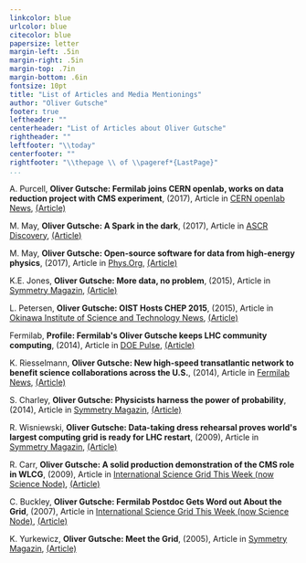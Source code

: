 ```yaml
---
linkcolor: blue
urlcolor: blue
citecolor: blue
papersize: letter
margin-left: .5in
margin-right: .5in
margin-top: .7in
margin-bottom: .6in
fontsize: 10pt
title: "List of Articles and Media Mentionings"
author: "Oliver Gutsche"
footer: true
leftheader: ""
centerheader: "List of Articles about Oliver Gutsche"
rightheader: ""
leftfooter: "\\today"
centerfooter: ""
rightfooter: "\\thepage \\ of \\pageref*{LastPage}"
...
```



<!--#ref-Gutsche:2017aac-->
A. Purcell, **Oliver Gutsche: Fermilab joins
CERN openlab, works on data reduction project with CMS experiment**,
(2017), Article in [CERN openlab News](http://openlab.cern/news),
[(Article)](http://openlab.cern/news/fermilab-joins-cern-openlab-works-?data-reduction?-project-cms-experiment-0)

<!--#ref-Gutsche:2017aaa-->
M. May, **Oliver Gutsche: A Spark in the
dark**, (2017), Article in [ASCR
Discovery](http://ascr-discovery.science.doe.gov),
[(Article)](http://ascr-discovery.science.doe.gov/2017/10/a-spark-in-the-dark/)

<!--#ref-Gutsche:2017aab-->
M. May, **Oliver Gutsche: Open-source software
for data from high-energy physics**, (2017), Article in
[Phys.Org](https://phys.org),
[(Article)](https://phys.org/news/2017-10-open-source-software-high-energy-physics.html)

<!--#ref-Gutsche:2015aab-->
K.E. Jones, **Oliver Gutsche: More data, no
problem**, (2015), Article in [Symmetry
Magazin](https://www.symmetrymagazine.org),
[(Article)](https://www.symmetrymagazine.org/article/july-2015/more-data-no-problem)

<!--#ref-Gutsche:2015aaa-->
L. Petersen, **Oliver Gutsche: OIST Hosts CHEP
2015**, (2015), Article in [Okinawa Institute of Science and Technology
News](https://www.oist.jp/news-center),
[(Article)](https://www.oist.jp/news-center/news/2015/4/20/oist-hosts-chep-2015)

<!--#ref-Gutsche:2014aac-->
Fermilab, **Profile: Fermilab's Oliver Gutsche
keeps LHC community computing**, (2014), Article in [DOE
Pulse](https://web.ornl.gov/info/news/pulse/index.shtml),
[(Article)](https://web.ornl.gov/info/news/pulse/no426/profile.shtml)

<!--#ref-Gutsche:2014aab-->
K. Riesselmann, **Oliver Gutsche: New
high-speed transatlantic network to benefit science collaborations
across the U.S.**, (2014), Article in [Fermilab
News](http://news.fnal.gov/newsroom/news/),
[(Article)](http://news.fnal.gov/2014/10/new-high-speed-transatlantic-network-to-benefit-science-collaborations-across-the-u-s/)

<!--#ref-Gutsche:2014aaa-->
S. Charley, **Oliver Gutsche: Physicists
harness the power of probability**, (2014), Article in [Symmetry
Magazin](https://www.symmetrymagazine.org),
[(Article)](https://www.symmetrymagazine.org/article/january-2014/physicists-harness-the-power-of-probability)

<!--#ref-Gutsche:2009aaa-->
R. Wisniewski, **Oliver Gutsche: Data-taking
dress rehearsal proves world's largest computing grid is ready for LHC
restart**, (2009), Article in [Symmetry
Magazin](https://www.symmetrymagazine.org),
[(Article)](https://goo.gl/3psp2o)

<!--#ref-Gutsche:2009aab-->
R. Carr, **Oliver Gutsche: A solid production
demonstration of the CMS role in WLCG**, (2009), Article in
[International Science Grid This Week (now Science
Node)](https://sciencenode.org),
[(Article)](https://sciencenode.org/feature/feature-solid-production-demonstration-lcg.php)

<!--#ref-Gutsche:2007aaa-->
C. Buckley, **Oliver Gutsche: Fermilab Postdoc
Gets Word out About the Grid**, (2007), Article in [International
Science Grid This Week (now Science Node)](https://sciencenode.org),
[(Article)](https://sciencenode.org/feature/isgtw-feature-fermilab-postdoc-gets-word-out-about-grid.php)

<!--#ref-Gutsche:2005aaa-->
K. Yurkewicz, **Oliver Gutsche: Meet the
Grid**, (2005), Article in [Symmetry
Magazin](https://www.symmetrymagazine.org),
[(Article)](https://www.symmetrymagazine.org/article/november-2005/meet-the-grid)

